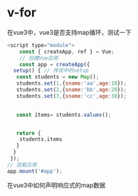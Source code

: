 
# v-for


在vue3中，vue3是否支持map循环，测试一下


```js
<script type="module">
	const { createApp, ref } = Vue;
	// 创建Vue应用
	const app = createApp({
  setup() { // 传说中的setup
   const students = new Map();
   students.set(1,{sname:'aa',age:10});
   students.set(2,{sname:'bb',age:20});
   students.set(3,{sname:'cc',age:30});

   
   const items= students.values();


   return {
    students,items
   }
  }
 });
// 挂载应用
app.mount('#app');
```

在vue3中如何声明响应式的map数据